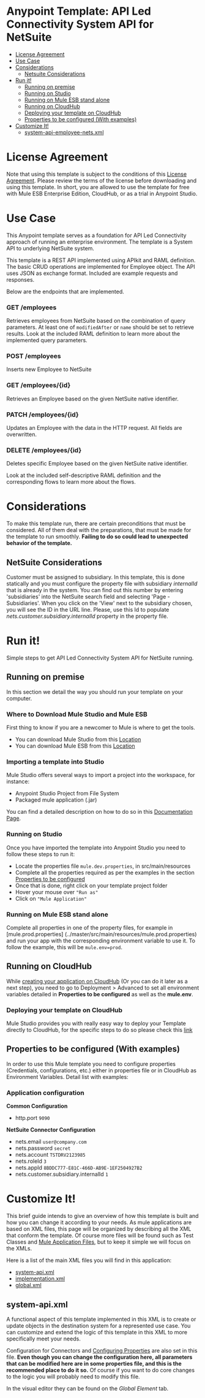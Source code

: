 
# Anypoint Template: API Led Connectivity System API for NetSuite

+ [License Agreement](#licenseagreement)
+ [Use Case](#usecase)
+ [Considerations](#considerations)
	* [Netsuite Considerations](#netsuiteconsiderations)
+ [Run it!](#runit)
	* [Running on premise](#runonopremise)
	* [Running on Studio](#runonstudio)
	* [Running on Mule ESB stand alone](#runonmuleesbstandalone)
	* [Running on CloudHub](#runoncloudhub)
	* [Deploying your template on CloudHub](#deployingyouranypointtemplateoncloudhub)
	* [Properties to be configured (With examples)](#propertiestobeconfigured)
+ [Customize It!](#customizeit)
	* [system-api-employee-nets.xml](#systemapinets)



# License Agreement <a name="licenseagreement"/>
Note that using this template is subject to the conditions of this [License Agreement](AnypointTemplateLicense.pdf).
Please review the terms of the license before downloading and using this template. In short, you are allowed to use the template for free with Mule ESB Enterprise Edition, CloudHub, or as a trial in Anypoint Studio.

# Use Case <a name="usecase"/>
This Anypoint template serves as a foundation for API Led Connectivity approach of running an enterprise environment.
The template is a System API to underlying NetSuite system.

This template is a REST API implemented using APIkit and RAML definition. The basic CRUD operations are implemented for Employee object. The API uses JSON as exchange format. Included are example requests and responses.

Below are the endpoints that are implemented.

### GET /employees
Retrieves employees from NetSuite based on the combination of query parameters. At least one of `modifiedAfter` or `name` should be set to retrieve results. Look at the included RAML definition to learn more about the implemented query parameters.

### POST /employees
Inserts new Employee to NetSuite

### GET /employees/{id}
Retrieves an Employee based on the given NetSuite native identifier.

### PATCH /employees/{id}
Updates an Employee with the data in the HTTP request. All fields are overwritten.

### DELETE /employees/{id}
Deletes specific Employee based on the given NetSuite native identifier. 


Look at the included self-descriptive RAML definition and the corresponding flows to learn more about the flows.

# Considerations <a name="considerations"/>

To make this template run, there are certain preconditions that must be considered. All of them deal with the preparations, that must be made for the template to run smoothly.
**Failing to do so could lead to unexpected behavior of the template.**

## NetSuite Considerations <a name="netsuiteconsiderations"/>
Customer must be assigned to subsidiary. In this template, this is done statically and you must configure the property file with subsidiary *internalId* that is already in the system. You can find out this number by entering 'subsidiaries' 
into the NetSuite search field and selecting 'Page - Subsidiaries'. When you click on the 'View' next to the subsidiary chosen, you will see the ID in the URL line. Please, use this Id to populate *nets.customer.subsidiary.internalId* property in the property file.

# Run it! <a name="runit"/>
Simple steps to get API Led Connectivity System API for NetSuite running.


## Running on premise <a name="runonopremise"/>
In this section we detail the way you should run your template on your computer.


### Where to Download Mule Studio and Mule ESB
First thing to know if you are a newcomer to Mule is where to get the tools.

+ You can download Mule Studio from this [Location](http://www.mulesoft.com/platform/mule-studio)
+ You can download Mule ESB from this [Location](http://www.mulesoft.com/platform/soa/mule-esb-open-source-esb)


### Importing a template into Studio
Mule Studio offers several ways to import a project into the workspace, for instance: 

+ Anypoint Studio Project from File System
+ Packaged mule application (.jar)

You can find a detailed description on how to do so in this [Documentation Page](http://www.mulesoft.org/documentation/display/current/Importing+and+Exporting+in+Studio).


### Running on Studio <a name="runonstudio"/>
Once you have imported the template into Anypoint Studio you need to follow these steps to run it:

+ Locate the properties file `mule.dev.properties`, in src/main/resources
+ Complete all the properties required as per the examples in the section [Properties to be configured](#propertiestobeconfigured)
+ Once that is done, right click on your template project folder 
+ Hover your mouse over `"Run as"`
+ Click on  `"Mule Application"`


### Running on Mule ESB stand alone <a name="runonmuleesbstandalone"/>
Complete all properties in one of the property files, for example in [mule.prod.properties] (../master/src/main/resources/mule.prod.properties) and run your app with the corresponding environment variable to use it. To follow the example, this will be `mule.env=prod`. 


## Running on CloudHub <a name="runoncloudhub"/>
While [creating your application on CloudHub](http://www.mulesoft.org/documentation/display/current/Hello+World+on+CloudHub) (Or you can do it later as a next step), you need to go to Deployment > Advanced to set all environment variables detailed in **Properties to be configured** as well as the **mule.env**.


### Deploying your template on CloudHub <a name="deployingyouranypointtemplateoncloudhub"/>
Mule Studio provides you with really easy way to deploy your Template directly to CloudHub, for the specific steps to do so please check this [link](http://www.mulesoft.org/documentation/display/current/Deploying+Mule+Applications#DeployingMuleApplications-DeploytoCloudHub)


## Properties to be configured (With examples) <a name="propertiestobeconfigured"/>
In order to use this Mule template you need to configure properties (Credentials, configurations, etc.) either in properties file or in CloudHub as Environment Variables. Detail list with examples:

### Application configuration
**Common Configuration**

+ http.port `9090`
		
**NetSuite Connector Configuration**

+ nets.email `user@company.com`
+ nets.password `secret`
+ nets.account `TSTDRV2123985`
+ nets.roleId `3`
+ nets.appId `8BDDC777-E81C-466D-AB9E-1EF2504927B2`
+ nets.customer.subsidiary.internalId `1`

# Customize It!<a name="customizeit"/>
This brief guide intends to give an overview of how this template is built and how you can change it according to your needs.
As mule applications are based on XML files, this page will be organized by describing all the XML that conform the template.
Of course more files will be found such as Test Classes and [Mule Application Files](http://www.mulesoft.org/documentation/display/current/Application+Format), but to keep it simple we will focus on the XMLs.

Here is a list of the main XML files you will find in this application:

* [system-api.xml](#systemapinets)
* [implementation.xml](#implementationnets)
* [global.xml](#globalnets)

## system-api.xml<a name="systemapinets"/>

A functional aspect of this template implemented in this XML is to create or update objects in the destination system for a represented use case. You can customize and extend the logic of this template in this XML to more specifically meet your needs.

Configuration for Connectors and [Configuring Properties](http://www.mulesoft.org/documentation/display/current/Configuring+Properties) are also set in this file. **Even though you can change the configuration here, all parameters that can be modified here are in some properties file, and this is the recommended place to do it so.** Of course if you want to do core changes to the logic you will probably need to modify this file.

In the visual editor they can be found on the *Global Element* tab.



